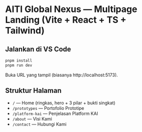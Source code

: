 # AITI Global Nexus — Multipage Landing (Vite + React + TS + Tailwind)

## Jalankan di VS Code
```bash
pnpm install
pnpm run dev
```
Buka URL yang tampil (biasanya http://localhost:5173).

## Struktur Halaman
- `/` — Home (ringkas, hero + 3 pilar + bukti singkat)
- `/prototypes` — Portofolio Prototipe
- `/platform-kai` — Penjelasan Platform KAI
- `/about` — Visi Kami
- `/contact` — Hubungi Kami
